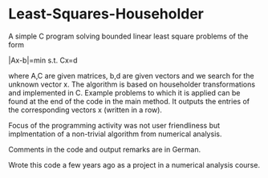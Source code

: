 # Least-Squares-Householder
A simple C program solving bounded linear least square problems of the form

|Ax-b|=min s.t. Cx=d

where A,C are given matrices, b,d are given vectors and we search for the unknown vector x. The algorithm is based on householder transformations and implemented in C. Example problems to which it is applied can be found at the end of the code in the main method. It outputs the entries of the corresponding vectors x (written in a row).

Focus of the programming activity was not user friendliness but implmentation of a non-trivial algorithm from numerical analysis.

Comments in the code and output remarks are in German.

Wrote this code a few years ago as a project in a numerical analysis course.
